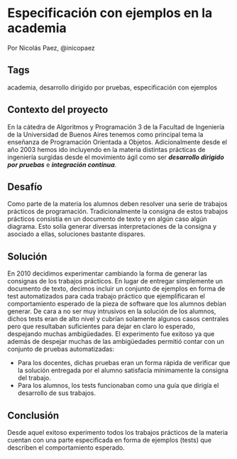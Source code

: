 Especificación con ejemplos en la academia 
======
Por Nicolás Paez, @inicopaez

Tags
----
academia, desarrollo dirigido por pruebas, especificación con ejemplos

Contexto del proyecto
---
En la cátedra de Algoritmos y Programación 3 de la Facultad de Ingeniería de la Universidad de Buenos Aires tenemos como principal tema la enseñanza de Programación Orientada a Objetos. Adicionalmente desde el año 2003 hemos ido incluyendo en la materia distintas prácticas de ingeniería surgidas desde el movimiento ágil como ser **_desarrollo dirigido por pruebas_** e **_integración continua_**.

Desafío
----
Como parte de la materia los alumnos deben resolver una serie de trabajos prácticos de programación. Tradicionalmente la consigna de estos trabajos prácticos consistía en un documento de texto y en algún caso algún diagrama. Esto solía generar diversas interpretaciones de la consigna y asociado a ellas, soluciones bastante dispares. 

Solución
---
En 2010 decidimos experimentar cambiando la forma de generar las consignas de los trabajos prácticos. En lugar de entregar simplemente un documento de texto, decimos incluir un conjunto de ejemplos en forma de test automatizados para cada trabajo práctico que ejemplificaran el comportamiento esperado de la pieza de software que los alumnos debían generar. De cara a no ser muy intrusivos en la solución de los alumnos, dichos tests eran de alto nivel y cubrían solamente algunos casos centrales pero que resultaban suficientes para dejar en claro lo esperado, despejando muchas ambigüedades. El experimento fue exitoso ya que además de despejar muchas de las ambigüedades permitió contar con un conjunto de pruebas automatizadas:

* Para los docentes, dichas pruebas eran un forma rápida de verificar que la solución entregada por el alumno satisfacía mínimamente la consigna del trabajo.
* Para los alumnos, los tests funcionaban como una guía que dirigía el desarrollo de sus trabajos.

Conclusión
----
Desde aquel exitoso experimento todos los trabajos prácticos de la materia cuentan con una parte especificada en forma de ejemplos (tests) que describen el comportamiento esperado.
